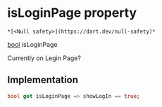 


# isLoginPage property




    *[<Null safety>](https://dart.dev/null-safety)*




[bool](https://api.flutter.dev/flutter/dart-core/bool-class.html) isLoginPage
  




<p>Currently on Legin Page?</p>



## Implementation

```dart
bool get isLoginPage => showLogIn == true;
```








